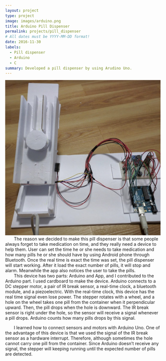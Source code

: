 ```yaml
---
layout: project
type: project
image: images/arduino.png
title: Arduino Pill Dispenser
permalink: projects/pill_dispenser
# All dates must be YYYY-MM-DD format!
date: 2016-11-30
labels:
  - Pill dispenser
  - Arduino
  - C
summary: Developed a pill dispenser by using Arudino Uno.
---
```


<div class=" medium rounded images">
  <img class=" medium image" width="500" height="500" src="../images/arduino.jpg">

</div>
<div style="text-indent:2em">
The reason we decided to make this pill dispenser is that some people always forget to take medication on time, and they really need a device to help them. User can set the time he or she needs to take medication and how many pills he or she should have by using Android phone through Bluetooth. Once the real time is exact the time was set, the pill dispenser will start working. After it load the exact number of pills, it will stop and alarm. Meanwhile the app also notices the user to take the pills.
</div>
<div style="text-indent:2em">
This device has two parts: Arduino and App, and I contributed to the Arduino part. I used cardboard to make the device. Arduino connects to a DC stepper motor, a pair of IR break sensor, a real-time clock, a bluetooth module, and a piezoelectric. With the real-time clock, this device has the real time signal even lose power. The stepper rotates with a wheel, and a hole on the wheel takes one pill from the container when it perpendicular upward. Then, the pill drops when the hole is downward. The IR break sensor is right under the hole, so the sensor will receive a signal whenever a pill drops. Arduino counts how many pills drops by this signal. 
</div>
<div style="text-indent:2em">
  
  I learned how to connect sensors and motors with Arduino Uno. One of the advantage of this device is that we used the signal of the IR break sensor as a hardware interrupt. Therefore, although sometimes the hole cannot carry one pill from the container. Since Arduino doesn’t receive any signal, the stepper will keeping running until the expected number of pills are detected.
</div>
